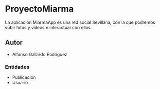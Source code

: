 # ProyectoMiarma

La aplicación MiarmaApp es una red social Sevillana, con la que podremos subir fotos y videos e interactuar con ellos.

## Autor

- Alfonso Gallardo Rodríguez

### Entidades

- Publicación
- Usuario
